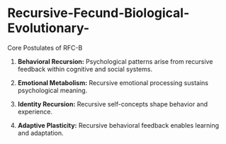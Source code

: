 # Recursive-Fecund-Biological-Evolutionary-
Core Postulates of RFC-B

1. **Behavioral Recursion:** Psychological patterns arise from recursive feedback within cognitive and social systems.

2. **Emotional Metabolism:** Recursive emotional processing sustains psychological meaning.

3. **Identity Recursion:** Recursive self-concepts shape behavior and experience.

4. **Adaptive Plasticity:** Recursive behavioral feedback enables learning and adaptation.
